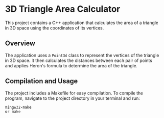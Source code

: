 # 3D Triangle Area Calculator

This project contains a C++ application that calculates the area of a triangle in 3D space using the coordinates of its vertices.

## Overview

The application uses a `Point3d` class to represent the vertices of the triangle in 3D space. It then calculates the distances between each pair of points and applies Heron's formula to determine the area of the triangle.

## Compilation and Usage

The project includes a Makefile for easy compilation. To compile the program, navigate to the project directory in your terminal and run:

```sh
mingw32-make
or make
```
